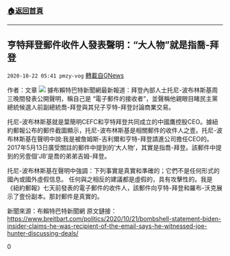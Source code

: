###  [:house:返回首頁](https://github.com/ourhimalayas/txt)
---

## 亨特拜登郵件收件人發表聲明：“大人物”就是指喬-拜登
`2020-10-22 05:41 pmzy-vog` [轉載自GNews](https://gnews.org/zh-hant/439697/)

作者：文章
![]()![](https://gnews-media-offload.s3.amazonaws.com/wp-content/uploads/2020/10/22053907/joe-biden-hunter-biden-jan-30-2010-640x480-ap-640x480-1.jpg)
據布賴特巴特新聞網最新報道：拜登內部人士托尼-波布林斯基周三晚間發表公開聲明，稱自己是 “電子郵件的接收者”，並聲稱他親眼目睹民主黨總統候選人前副總統喬-拜登與其兒子亨特-拜登討論商業交易。

托尼-波布林斯基就是葉簡明CEFC和亨特拜登共同成立的中國鷹控股CEO。據紐約郵報公布的郵件截圖顯示，托尼-波布林斯基是相關郵件的收件人之壹。托尼-波布林斯基在聲明中說:我是被詹姆斯-吉利爾和亨特-拜登請進公司擔任CEO的。2017年5月13日廣受關註的郵件中提到的’大人物’，其實是指喬-拜登。該郵件中提到的另壹個’JB’是喬的弟弟吉姆-拜登。

托尼-波布林斯基在聲明中強調：下列事實是真實和準確的；它們不是任何形式的國內或國外虛假信息。 任何與之相反的建議都是虛假的，具有攻擊性的。我是《紐約郵報》七天前發表的電子郵件的收件人，該郵件向亨特-拜登和羅布-沃克展示了壹份副本。那封郵件是真實的。

新聞來源：布賴特巴特新聞網
原文鏈接：https://www.breitbart.com/politics/2020/10/21/bombshell-statement-biden-insider-claims-he-was-recipient-of-the-email-says-he-witnessed-joe-hunter-discussing-deals/

0
